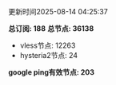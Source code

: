 更新时间2025-08-14 04:25:37

**总订阅: 188**
**总节点: 36138**
- vless节点: 12263
- hysteria2节点: 24

**google ping有效节点: 203**
